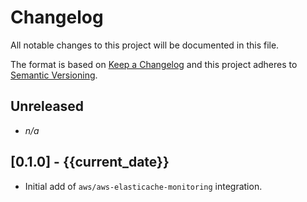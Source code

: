 # Changelog

All notable changes to this project will be documented in this file.

The format is based on [Keep a Changelog][changelog] and this project adheres
to [Semantic Versioning][semver].

## Unreleased

- *n/a*

## [0.1.0] - {{current_date}}

- Initial add of `aws/aws-elasticache-monitoring` integration.

[changelog]: http://keepachangelog.com/en/1.0.0/
[semver]: http://semver.org/spec/v2.0.0.html
